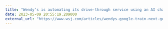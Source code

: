 ```yaml
---
title: "Wendy’s is automating its drive-through service using an AI chatbot powered by natural-language software developed by Google and trained to understand the myriad ways customers order off the menu."
date: 2023-05-09 20:55:19.209000
external_url: "https://www.wsj.com/articles/wendys-google-train-next-generation-order-taker-an-ai-chatbot-968ff865"
---
```


